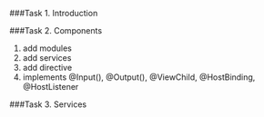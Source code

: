 ###Task 1. Introduction 

###Task 2. Components
1. add modules
2. add services
3. add directive
4. implements  @Input(), @Output(),  @ViewChild, @HostBinding, @HostListener 

###Task 3. Services
